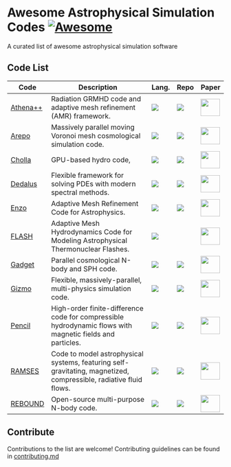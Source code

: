 # Awesome Astrophysical Simulation Codes [![Awesome](https://awesome.re/badge.svg)](https://awesome.re)
A curated list of awesome astrophysical simulation software

## Code List

| Code      | Description | Lang. | Repo | Paper |
| --------- | ----------- | ----- |----- | ----- |
| [Athena++](https://www.athena-astro.app/) | Radiation GRMHD code and adaptive mesh refinement (AMR) framework. | [![](https://skillicons.dev/icons?i=cpp)](http://www.cplusplus.com/)   | [![](https://skillicons.dev/icons?i=github)](https://github.com/PrincetonUniversity/athena) | [<img src="https://ui.adsabs.harvard.edu/styles/img/transparent_logo.svg" width="45" height="40">](https://ui.adsabs.harvard.edu/abs/2020ApJS..249....4S/abstract)  |
| [Arepo](https://arepo-code.org/) | Massively parallel moving Voronoi mesh cosmological simulation code. | [![](https://skillicons.dev/icons?i=c)](https://www.cprogramming.com/) | [![](https://skillicons.dev/icons?i=gitlab)](https://gitlab.mpcdf.mpg.de/vrs/arepo) | [<img src="https://ui.adsabs.harvard.edu/styles/img/transparent_logo.svg" width="45" height="40">](https://ui.adsabs.harvard.edu/abs/2010MNRAS.401..791S/abstract) |
| [Cholla](https://github.com/cholla-hydro/cholla/wiki) | GPU-based hydro code, | [![](https://skillicons.dev/icons?i=cpp)](http://www.cplusplus.com/)  | [![](https://skillicons.dev/icons?i=github)](https://github.com/cholla-hydro/cholla) | [<img src="https://ui.adsabs.harvard.edu/styles/img/transparent_logo.svg" width="45" height="40">](https://ui.adsabs.harvard.edu/abs/2016ascl.soft07006S/abstract) |
| [Dedalus](https://dedalus-project.org/) | Flexible framework for solving PDEs with modern spectral methods. | [![](https://skillicons.dev/icons?i=python)](https://www.python.org/) | [![](https://skillicons.dev/icons?i=github)](https://github.com/DedalusProject/dedalus) | [<img src="https://ui.adsabs.harvard.edu/styles/img/transparent_logo.svg" width="45" height="40">](https://ui.adsabs.harvard.edu/abs/2020PhRvR...2b3068B/abstract)  |
| [Enzo](https://enzo-project.org/) | Adaptive Mesh Refinement Code for Astrophysics. | [![](https://skillicons.dev/icons?i=c)](https://www.cprogramming.com/)  | [![](https://skillicons.dev/icons?i=github)](https://github.com/enzo-project/enzo-dev) | [<img src="https://ui.adsabs.harvard.edu/styles/img/transparent_logo.svg" width="45" height="40">](https://ui.adsabs.harvard.edu/abs/2014ApJS..211...19B/abstract) |
| [FLASH](https://flash.rochester.edu/site/flashcode/) | Adaptive Mesh Hydrodynamics Code for Modeling Astrophysical Thermonuclear Flashes. | [![](https://skillicons.dev/icons?i=fortran)](https://fortran-lang.org/) |  | [<img src="https://ui.adsabs.harvard.edu/styles/img/transparent_logo.svg" width="45" height="40">](https://ui.adsabs.harvard.edu/abs/2000ApJS..131..273F/abstract) |
| [Gadget](https://wwwmpa.mpa-garching.mpg.de/gadget4/) | Parallel cosmological N-body and SPH code. | [![](https://skillicons.dev/icons?i=c)](https://www.cprogramming.com/) | [![](https://skillicons.dev/icons?i=gitlab)](https://gitlab.mpcdf.mpg.de/vrs/gadget4) | [<img src="https://ui.adsabs.harvard.edu/styles/img/transparent_logo.svg" width="45" height="40">](https://ui.adsabs.harvard.edu/abs/2022ascl.soft04014S/abstract) |
| [Gizmo](http://www.tapir.caltech.edu/~phopkins/Site/GIZMO.html) | Flexible, massively-parallel, multi-physics simulation code. | [![](https://skillicons.dev/icons?i=c)](https://www.cprogramming.com/) | [![](https://skillicons.dev/icons?i=gitlab)](https://bitbucket.org/phopkins/gizmo-public/src/master/) | [<img src="https://ui.adsabs.harvard.edu/styles/img/transparent_logo.svg" width="45" height="40">](https://ui.adsabs.harvard.edu/abs/2015MNRAS.450...53H/abstract) |
| [Pencil](http://pencil-code.nordita.org/) | High-order finite-difference code for compressible hydrodynamic flows with magnetic fields and particles. | [![](https://skillicons.dev/icons?i=fortran)](https://fortran-lang.org/) | [![](https://skillicons.dev/icons?i=github)](https://github.com/pencil-code/pencil-code) | [<img src="https://ui.adsabs.harvard.edu/styles/img/transparent_logo.svg" width="45" height="40">](https://ui.adsabs.harvard.edu/abs/2010ascl.soft10060B/abstract) |
| [RAMSES](https://bytebucket.org/rteyssie/ramses/wiki/ramses_ug.pdf?rev=b6b7fef09b8bfe0d1e27c7d0c9edd584ec12768e) | Code to model astrophysical systems, featuring self-gravitating, magnetized, compressible, radiative fluid flows. | [![](https://skillicons.dev/icons?i=fortran)](https://fortran-lang.org/) | [![](https://skillicons.dev/icons?i=github)](https://github.com/miried/ramses) | [<img src="https://ui.adsabs.harvard.edu/styles/img/transparent_logo.svg" width="45" height="40">](https://ui.adsabs.harvard.edu/abs/2002A%26A...385..337T/abstract) |
| [REBOUND](https://rebound.readthedocs.io/en/latest/) | Open-source multi-purpose N-body code. | [![](https://skillicons.dev/icons?i=c)](https://www.cprogramming.com/) | [![](https://skillicons.dev/icons?i=github)](https://github.com/hannorein/rebound) | [<img src="https://ui.adsabs.harvard.edu/styles/img/transparent_logo.svg" width="45" height="40">](https://ui.adsabs.harvard.edu/abs/2012A%26A...537A.128R/abstract) |

<!---

### Numerical Method

| Code      | Finite Difference | Finite Volume | Finite Element | Spectral | SPH | N-body | Eulerian | ALE | Lagrangian |
| --------- | :---------------: | :-----------: | :------------: | :------: | :-: | :----: | :------: | :-: | :--------: |
| Athena++  |                   | ✔️             |                |          |     |        | ✔️        |     |            |
| Arepo     |                   | ✔             |                |          |     | ✔️      |          | ✔️   |            |
| Cholla    |                   | ✔             |                |          |     |        | ✔️        |     |            |
| Dedalus   |                   |               |                | ✔️        |     |        | ✔️        |     |            |
| Enzo      |                   |               |                |          |     |        |          |     |            |
| FLASH     |                   |               |                |          |     |        |          |     |            |
| Gadget    |                   |               |                |          |     |        |          |     |            |
| Gizmo     |                   |               |                |          |     |        |          |     |            |
| Pencil    |                   |               |                |          |     |        |          |     |            |
| RAMSES    |                   |               |                |          |     |        |          |     |            |
| REBOUND   |                   |               |                |          |     |        |          |     |            |



### Physics

| Code      | Hydrodynamics | MHD | Radiation | Self-Gravity | General-Relativity |
| --------- | :-----------: | :-: |:--------: | :----------: | :----------------: |
| Athena++  | ✔️             | ✔️   | ✔️         | ✔️            | ✔️                  |
| Arepo     | ✔️             | ✔️   | ✔️         | ✔️            |                    |
| Cholla    |               |     |           |              |                    |
| Dedalus   |               |     |           |              |                    |
| Enzo      |               |     |           |              |                    |
| FLASH     |               |     |           |              |                    |
| Gadget    |               |     |           |              |                    |
| Gizmo     |               |     |           |              |                    |
| Pencil    |               |     |           |              |                    |
| RAMSES    |               |     |           |              |                    |
| REBOUND   |               |     |           |              |                    |

### High-Performance Features

| Code      | MPI | GPU |
| --------- | :-: | :-: |
| Athena++  | ✔️   |     | 
| Arepo     | ✔️   |     | 
| Cholla    | ✔️   | ✔️   |
| Dedalus   |     |     | 
| Enzo      |     |     | 
| FLASH     |     |     | 
| Gadget    |     |     | 
| Gizmo     |     |     | 
| Pencil    |     |     | 
| RAMSES    |     |     | 
| REBOUND   |     |     |

-->

## Contribute

Contributions to the list are welcome! Contributing guidelines can be found in [contributing.md](contributing.md) 

<!---
[![My Skills](https://skillicons.dev/icons?i=python)](https://skillicons.dev)
[![made-with-cpp](https://img.shields.io/badge/Made%20with-C++-1f425f.svg)](http://www.cplusplus.com/)
[![License](https://img.shields.io/badge/License-BSD%203--Clause-blue.svg)](https://opensource.org/licenses/BSD-3-Clause)
[![DOI](https://zenodo.org/badge/DOI/10.3847/1538-4365/ab929b.svg)](https://iopscience.iop.org/article/10.3847/1538-4365/ab929b)
-->
